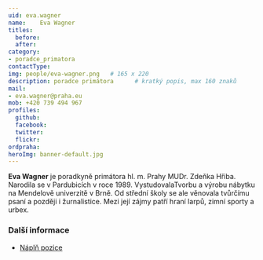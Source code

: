 ```yaml
---
uid: eva.wagner
name:    Eva Wagner
titles:
  before: 
  after:
category:                
- poradce_primatora
contactType: 
img: people/eva-wagner.png   # 165 x 220
description: poradce primátora    	# kratký popis, max 160 znaků
mail:
- eva.wagner@praha.eu
mob: +420 739 494 967
profiles:
  github:       
  facebook:    
  twitter: 		  
  flickr:		  
ordpraha: 
heroImg: banner-default.jpg  
---
```


**Eva Wagner** je poradkyně primátora hl. m. Prahy MUDr. Zdeňka Hřiba. Narodila se v Pardubicích v roce 1989. VystudovalaTvorbu a výrobu nábytku na Mendelově univerzitě v Brně. Od střední školy se ale věnovala tvůrčímu psaní a později i žurnalistice. Mezi její zájmy patří hraní larpů, zimní sporty a urbex.

### Další informace

* [Náplň pozice](/assets/pdf/napln-prace/wagner.pdf)

